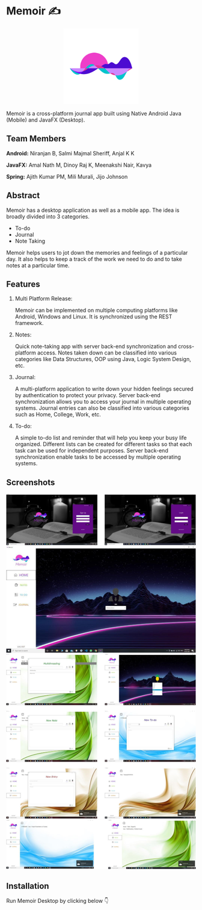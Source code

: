 # Memoir ✍

<div align="center">
  <img src="src/memoir/logo.png" width="200">
</div>

Memoir is a cross-platform journal app built using Native Android Java (Mobile) and JavaFX (Desktop).

## Team Members

__Android:__ Niranjan B, Salmi Majmal Sheriff, Anjal K K

__JavaFX:__ Amal Nath M, Dinoy Raj K, Meenakshi Nair, Kavya

__Spring:__ Ajith Kumar PM, Mili Murali, Jijo Johnson

## Abstract
Memoir has a desktop application as well as a mobile app.
The idea is broadly divided into 3 categories.
- To-do
- Journal
- Note Taking

Memoir helps users to jot down the memories and feelings of a particular day. It also
helps to keep a track of the work we need to do and to take notes at a particular time.

## Features
1. Multi Platform Release:

    Memoir can be implemented on multiple computing platforms like Android,
Windows and Linux. It is synchronized using the REST framework.

2. Notes:

    Quick note-taking app with server back-end synchronization and cross-platform
access. Notes taken down can be classified into various categories like Data Structures, OOP
using Java, Logic System Design, etc.

3. Journal:

    A multi-platform application to write down your hidden feelings secured by
authentication to protect your privacy. Server back-end synchronization allows you to access your journal in multiple
operating systems. Journal entries can also be classified into various categories such as Home, College,
Work, etc.

4. To-do:

    A simple to-do list and reminder that will help you keep your busy life organized. 
Different lists can be created for different tasks so that each task can be used for
independent purposes. Server back-end synchronization enable tasks to be accessed by multiple operating
systems.

## Screenshots
<img src="screenshots/1.jpg"> <img src="screenshots/2.jpg"> 
<img src="screenshots/3.jpg"> <img src="screenshots/4.jpg"> 

## Installation

Run Memoir Desktop by clicking below 👇

